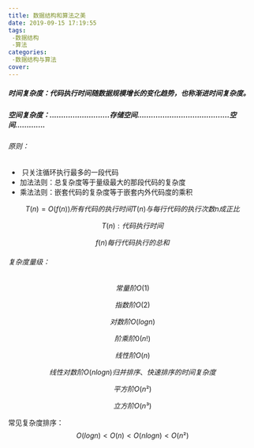 ```yaml
---
title: 数据结构和算法之美
date: 2019-09-15 17:19:55
tags:
 -数据结构
 -算法
categories:
 -数据结构与算法
cover: 
---
```

##### 时间复杂度：代码执行时间随数据规模增长的变化趋势，也称渐进时间复杂度。 #####

##### 空间复杂度：..........................存储空间........................................空间.............

###### 原则：

- ​	只关注循环执行最多的一段代码
- 加法法则：总复杂度等于量级最大的那段代码的复杂度
- 乘法法则：嵌套代码的复杂度等于嵌套内外代码度的乘积

$$
T(n) = O(f(n))   所有代码的执行时间T(n)与每行代码的执行次数n成正比
$$

$$
T(n):代码执行时间
$$

$$
f(n)每行代码执行的总和
$$

###### 复杂度量级：

$$
常量阶			O(1)
$$

$$
指数阶O(2)
$$

$$
对数阶O(logn)
$$

$$
阶乘阶0(n!)
$$

$$
线性阶O(n)
$$

$$
线性对数阶O(nlogn)归并排序、快速排序的时间复杂度
$$

$$
平方阶O(n²)
$$

$$
立方阶O(n³)
$$



常见复杂度排序：
$$
O(logn)<O(n)<O(nlogn)<O(n²)
$$
